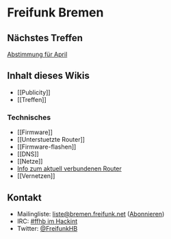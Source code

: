 # Freifunk Bremen

## Nächstes Treffen
[Abstimmung für April](https://dudle.hackerspace-bremen.de/Freifunk_Treffen_April/)

## Inhalt dieses Wikis
* [[Publicity]]
* [[Treffen]]

### Technisches
* [[Firmware]]
 * [[Unterstuetzte Router]] 
 * [[Firmware-flashen]]
* [[DNS]]
* [[Netze]]
 * [Info zum aktuell verbundenen Router](http://node.ffhb)
 * [[Vernetzen]]

## Kontakt
* Mailingliste: [liste@bremen.freifunk.net](mailto:liste@bremen.freifunk.net) ([Abonnieren](https://planetcyborg.de/mailman/listinfo/ff-bremen))
* IRC: [#ffhb im Hackint](irc:://irc.hackint.org/ffhb)
* Twitter: [@FreifunkHB](https://twitter.com/FreifunkHB)  